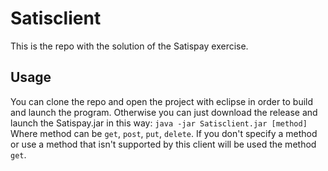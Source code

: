 # Satisclient
This is the repo with the solution of the Satispay exercise.

## Usage
You can clone the repo and open the project with eclipse in order to build and launch the program.
Otherwise you can just download the release and launch the Satispay.jar in this way:
    `java -jar Satisclient.jar [method]`
Where method can be `get`, `post`, `put`, `delete`. If you don't specify a method or use a method that isn't supported by this client will be used the method `get`.

